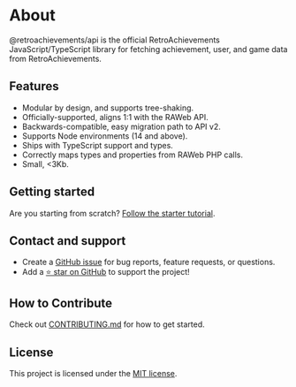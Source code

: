 # About

@retroachievements/api is the official RetroAchievements JavaScript/TypeScript library for fetching achievement, user, and game data from RetroAchievements.

## Features

- Modular by design, and supports tree-shaking.
- Officially-supported, aligns 1:1 with the RAWeb API.
- Backwards-compatible, easy migration path to API v2.
- Supports Node environments (14 and above).
- Ships with TypeScript support and types.
- Correctly maps types and properties from RAWeb PHP calls.
- Small, <3Kb.

## Getting started

Are you starting from scratch? [Follow the starter tutorial](/getting-started).

## Contact and support

- Create a [GitHub issue](https://github.com/RetroAchievements/api-js/issues) for bug reports, feature requests, or questions.
- Add a [⭐️ star on GitHub](https://github.com/RetroAchievements/api-js) to support the project!

## How to Contribute

Check out [CONTRIBUTING.md](https://github.com/RetroAchievements/api-js/blob/main/CONTRIBUTING.md) for how to get started.

## License

This project is licensed under the [MIT license](https://github.com/RetroAchievements/api-js/blob/main/LICENSE.md).
